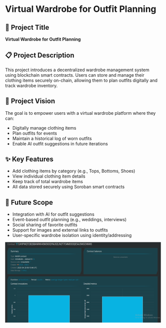 # Virtual Wardrobe for Outfit Planning

## 📌 Project Title
**Virtual Wardrobe for Outfit Planning**

## 📋 Project Description
This project introduces a decentralized wardrobe management system using blockchain smart contracts. Users can store and manage their clothing items securely on-chain, allowing them to plan outfits digitally and track wardrobe inventory.

## 🎯 Project Vision
The goal is to empower users with a virtual wardrobe platform where they can:
- Digitally manage clothing items
- Plan outfits for events
- Maintain a historical log of worn outfits
- Enable AI outfit suggestions in future iterations

## ✨ Key Features
- Add clothing items by category (e.g., Tops, Bottoms, Shoes)
- View individual clothing item details
- Keep track of total wardrobe items
- All data stored securely using Soroban smart contracts

## 🚀 Future Scope
- Integration with AI for outfit suggestions
- Event-based outfit planning (e.g., weddings, interviews)
- Social sharing of favorite outfits
- Support for images and external links to outfits
- User-specific wardrobe isolation using identity/addressing

![alt text](image1.png)